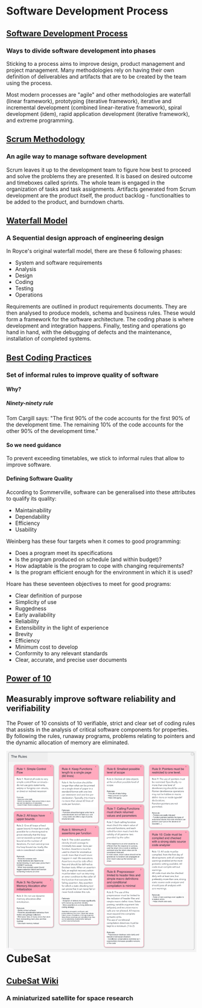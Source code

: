 # Software Development Process

## [Software Development Process](https://en.wikipedia.org/wiki/Software_development_process)

### Ways to divide software development into phases

Sticking to a process aims to improve design, product management and project management. Many methodologies rely on having their own definition of deliverables and artifacts that are to be created by the team using the process.

Most modern processes are "agile" and other methodologies are waterfall (linear framework), prototyping (iterative framework), iterative and incremental development (combined linear-iterative framework), spiral development (idem), rapid application development (iterative framework), and extreme programming.

## [Scrum Methodology](https://www.mountaingoatsoftware.com/agile/scrum)

### An agile way to manage software development

Scrum leaves it up to the development team to figure how best to proceed and solve the problems they are presented. It is based on desired outcome and timeboxes called sprints. The whole team is engaged in the organization of tasks and task assignments. Artifacts generated from Scrum development are the product itself, the product backlog - functionalties to be added to the product, and burndown charts.

## [Waterfall Model](https://en.wikipedia.org/wiki/Waterfall_model)

### A Sequential design approach of engineering design

In Royce's original waterfall model, there are these 6 following phases:

* System and software requirements
* Analysis
* Design
* Coding
* Testing
* Operations

Requirements are outlined in product requirements documents. They are then analysed to produce models, schema and business rules. These would form a framework for the software architecture. The coding phase is where development and integration happens. Finally, testing and operations go hand in hand, with the debugging of defects and the maintenance, installation of completed systems.

## [Best Coding Practices](https://en.wikipedia.org/wiki/Best_coding_practices)

### Set of informal rules to improve quality of software

#### Why?

##### Ninety-ninety rule

Tom Cargill says: "The first 90% of the code accounts for the first 90% of the development time. The remaining 10% of the code accounts for the other 90% of the development time."

#### So we need guidance

To prevent exceeding timetables, we stick to informal rules that allow to improve software.

#### Defining Software Quality

According to Sommerville, software can be generalised into these attributes to qualify its quality:
* Maintainability
* Dependability
* Efficiency
* Usability

Weinberg has these four targets when it comes to good programming:
* Does a program meet its specifications
* Is the program produced on schedule (and within budget)?
* How adaptable is the program to cope with changing requirements?
* Is the program efficient enough for the environment in which it is used?

Hoare has these seventeen objectives to meet for good programs:
* Clear definition of purpose
* Simplicity of use
* Ruggedness
* Early availability
* Reliability
* Extensibility in the light of experience
* Brevity
* Efficiency
* Minimum cost to develop
* Conformity to any relevant standards
* Clear, accurate, and precise user documents 

## [Power of 10](https://web.cecs.pdx.edu/~kimchris/cs201/handouts/The%20Power%20of%2010%20-%20Rules%20for%20Developing%20Safety%20Critical%20Code.pdf)

## Measurably improve software reliability and verifiability

The Power of 10 consists of 10 verifiable, strict and clear set of coding rules that assists in the analysis of critical software components for properties. By following the rules, runaway programs, problems relating to pointers and the dynamic allocation of memory are eliminated.

<img src="images/Power10_LL.png"
     alt="Rules chart"
     style="float: left; margin-right: 10px;" />

# CubeSat

## [CubeSat Wiki](https://en.wikipedia.org/wiki/CubeSat)

### A miniaturized satellite for space research
